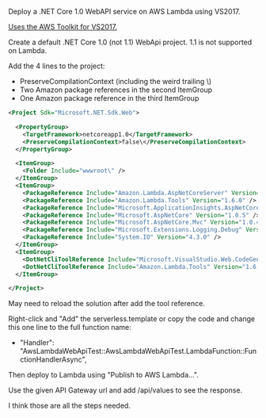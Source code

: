 Deploy a .NET Core 1.0 WebAPI service on AWS Lambda using VS2017.

[Uses the AWS Toolkit for VS2017.](https://aws.amazon.com/visualstudio/)

Create a default .NET Core 1.0 (not 1.1) WebApi project.  1.1 is not supported on Lambda.

Add the 4 lines to the project:
* PreserveCompilationContext (including the weird trailing \\)
* Two Amazon package references in the second ItemGroup
* One Amazon package reference in the third ItemGroup

```xml
<Project Sdk="Microsoft.NET.Sdk.Web">

  <PropertyGroup>
    <TargetFramework>netcoreapp1.0</TargetFramework>
    <PreserveCompilationContext>false\</PreserveCompilationContext>
  </PropertyGroup>

  <ItemGroup>
    <Folder Include="wwwroot\" />
  </ItemGroup>
  <ItemGroup>
    <PackageReference Include="Amazon.Lambda.AspNetCoreServer" Version="0.10.2-preview1" />
    <PackageReference Include="Amazon.Lambda.Tools" Version="1.6.0" />
    <PackageReference Include="Microsoft.ApplicationInsights.AspNetCore" Version="2.0.0" />
    <PackageReference Include="Microsoft.AspNetCore" Version="1.0.5" />
    <PackageReference Include="Microsoft.AspNetCore.Mvc" Version="1.0.4" />
    <PackageReference Include="Microsoft.Extensions.Logging.Debug" Version="1.0.2" />
    <PackageReference Include="System.IO" Version="4.3.0" />
  </ItemGroup>
  <ItemGroup>
    <DotNetCliToolReference Include="Microsoft.VisualStudio.Web.CodeGeneration.Tools" Version="1.0.1" />
    <DotNetCliToolReference Include="Amazon.Lambda.Tools" Version="1.6.0" />
  </ItemGroup>

</Project>
```

May need to reload the solution after add the tool reference.

Right-click and "Add" the serverless.template or copy the code and change this one line to the full function name:
* "Handler": "AwsLambdaWebApiTest::AwsLambdaWebApiTest.LambdaFunction::FunctionHandlerAsync",

Then deploy to Lambda using "Publish to AWS Lambda...".

Use the given API Gateway url and add /api/values to see the response.

I think those are all the steps needed.
